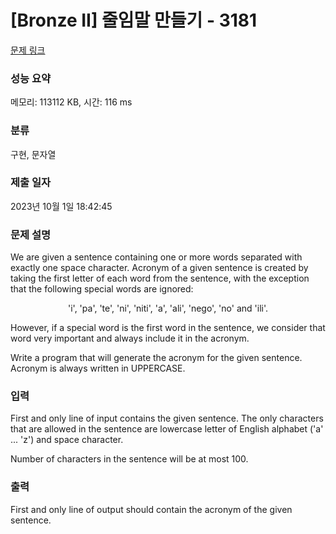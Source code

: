 # [Bronze II] 줄임말 만들기 - 3181 

[문제 링크](https://www.acmicpc.net/problem/3181) 

### 성능 요약

메모리: 113112 KB, 시간: 116 ms

### 분류

구현, 문자열

### 제출 일자

2023년 10월 1일 18:42:45

### 문제 설명

<p>We are given a sentence containing one or more words separated with exactly one space character. Acronym of a given sentence is created by taking the first letter of each word from the sentence, with the exception that the following special words are ignored:</p>

<p style="text-align: center;">'i', 'pa', 'te', 'ni', 'niti', 'a', 'ali', 'nego', 'no' and 'ili'.</p>

<p>However, if a special word is the first word in the sentence, we consider that word very important and always include it in the acronym.</p>

<p>Write a program that will generate the acronym for the given sentence. Acronym is always written in UPPERCASE. </p>

### 입력 

 <p>First and only line of input contains the given sentence. The only characters that are allowed in the sentence are lowercase letter of English alphabet ('a' ... 'z') and space character.</p>

<p>Number of characters in the sentence will be at most 100. </p>

### 출력 

 <p>First and only line of output should contain the acronym of the given sentence. </p>

